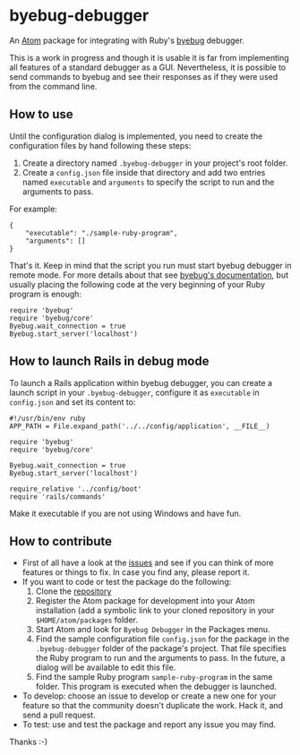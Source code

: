 # byebug-debugger

An [Atom](https://atom.io/) package for integrating with Ruby's
[byebug](https://github.com/deivid-rodriguez/byebug) debugger.

This is a work in progress and though it is usable it is far from implementing all features of a
standard debugger as a GUI. Nevertheless, it is possible to send commands to byebug and see their
responses as if they were used from the command line.

## How to use

Until the configuration dialog is implemented, you need to create the configuration files by hand following these steps:

1. Create a directory named `.byebug-debugger` in your project's root folder.
2. Create a `config.json` file inside that directory and add two entries named `executable` and `arguments` to specify the script to run and the arguments to pass.

For example:

```
{
    "executable": "./sample-ruby-program",
    "arguments": []
}
```

That's it. Keep in mind that the script you run must start byebug debugger in remote mode. For more details about that see [byebug's documentation](https://github.com/deivid-rodriguez/byebug/blob/master/GUIDE.md), but usually placing the following code at the very beginning of your Ruby program is enough:

```
require 'byebug'
require 'byebug/core'
Byebug.wait_connection = true
Byebug.start_server('localhost')
```

## How to launch Rails in debug mode

To launch a Rails application within byebug debugger, you can create a launch script in your `.byebug-debugger`, configure it as `executable` in `config.json` and set its content to:

```
#!/usr/bin/env ruby
APP_PATH = File.expand_path('../../config/application', __FILE__)

require 'byebug'
require 'byebug/core'

Byebug.wait_connection = true
Byebug.start_server('localhost')

require_relative '../config/boot'
require 'rails/commands'
```

Make it executable if you are not using Windows and have fun.

## How to contribute

* First of all have a look at the [issues](https://github.com/izaera/atom-byebug/issues) and see if you can think of more features or things to fix. In case you find any, please report it.
* If you want to code or test the package do the following:
  1. Clone the [repository](https://github.com/izaera/atom-byebug)
  2. Register the Atom package for development into your Atom installation (add a symbolic link to your cloned repository in your `$HOME/atom/packages` folder.
  3. Start Atom and look for `Byebug Debugger` in the Packages menu.
  4. Find the sample configuration file `config.json` for the package in the `.byebug-debugger` folder of the package's project. That file specifies the Ruby program to run and the arguments to pass. In the future, a dialog will be available to edit this file.
  5. Find the sample Ruby program `sample-ruby-program` in the same folder. This program is executed when the debugger is launched.
* To develop: choose an issue to develop or create a new one for your feature so that the community doesn't duplicate the work. Hack it, and send a pull request.
* To test: use and test the package and report any issue you may find.

Thanks :-)
